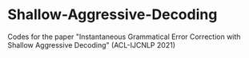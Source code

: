 # Shallow-Aggressive-Decoding
Codes for the paper "Instantaneous Grammatical Error Correction with Shallow Aggressive Decoding" (ACL-IJCNLP 2021)

